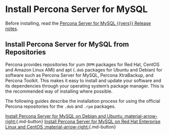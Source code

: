 # Install Percona Server for MySQL


Before installing, read the [Percona Server for MySQL {{vers}} Release notes](release-notes/release-notes.md).

## Install Percona Server for MySQL from Repositories

Percona provides repositories for yum (`RPM` packages for Red Hat, CentOS and Amazon Linux AMI) and apt (`.deb` packages for Ubuntu and Debian) for software such as Percona Server for MySQL, Percona XtraBackup, and Percona Toolkit. This makes it easy to install and update your software and its dependencies through your operating system’s package manager. This is the recommended way of installing where possible.

The following guides describe the installation process for using the official Percona repositories for the `.deb` and `.rpm` packages.

[Install Percona Server for MySQL on Debian and Ubuntu :material-arrow-right:](apt-repo.md){.md-button}        [Install Percona Server for MySQL on Red Hat Enterprise Linux and CentOS :material-arrow-right:](yum-repo.md){.md-button}



